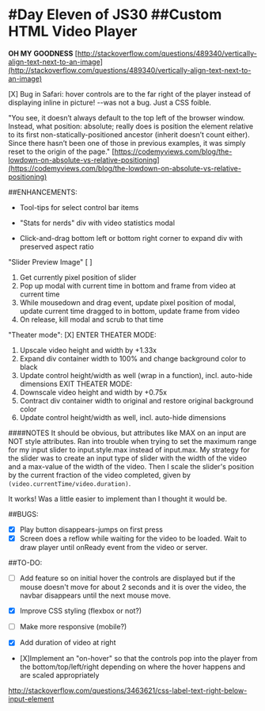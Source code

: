 #Day Eleven of JS30
##Custom HTML Video Player
====

**OH MY GOODNESS**
[http://stackoverflow.com/questions/489340/vertically-align-text-next-to-an-image](http://stackoverflow.com/questions/489340/vertically-align-text-next-to-an-image)

[X] Bug in Safari: hover controls are to the far right of the player instead of displaying inline in picture!
--was not a bug. Just a CSS foible.

"You see, it doesn’t always default to the top left of the browser window. Instead, what position: absolute; really does is position the element relative to its first non-statically-positioned ancestor (inherit doesn’t count either). Since there hasn’t been one of those in previous examples, it was simply reset to the origin of the page."
[https://codemyviews.com/blog/the-lowdown-on-absolute-vs-relative-positioning](https://codemyviews.com/blog/the-lowdown-on-absolute-vs-relative-positioning)

##ENHANCEMENTS:

* Tool-tips for select control bar items

* "Stats for nerds" div with video statistics modal

* Click-and-drag bottom left or bottom right corner to expand div with preserved aspect ratio

"Slider Preview Image" [ ]
  1. Get currently pixel position of slider
  2. Pop up modal with current time in bottom and frame from video at current time
  3. While mousedown and drag event, update pixel position of modal, update current time dragged to in bottom, update frame from video
  4. On release, kill modal and scrub to that time

"Theater mode": [X]
  ENTER THEATER MODE:
  1. Upscale video height and width by +1.33x
  2. Expand div container width to 100% and change background color to black
  3. Update control height/width as well (wrap in a function), incl. auto-hide dimensions
  EXIT THEATER MODE:
  1. Downscale video height and width by +0.75x
  2. Contract div container width to original and restore original background color
  3. Update control height/width as well, incl. auto-hide dimensions

####NOTES
It should be obvious, but attributes like MAX on an input are NOT style attributes. Ran into trouble when trying to set the maximum range for my input slider to input.style.max instead of input.max. My strategy for the slider was to create an input type of slider with the width of the video and a max-value of the width of the video. Then I scale the slider's position by the current fraction of the video completed, given by `(video.currentTime/video.duration)`.

It works! Was a little easier to implement than I thought it would be.

##BUGS:

* [X] Play button disappears-jumps on first press
* [X] Screen does a reflow while waiting for the video to be loaded. Wait to draw player until onReady event from the video or server.

##TO-DO:

* [ ] Add feature so on initial hover the controls are displayed but if the mouse doesn't move for about 2 seconds and it is over the video, the navbar disappears until the next mouse move.

* [X] Improve CSS styling (flexbox or not?)

* [ ] Make more responsive (mobile?)

* [X] Add duration of video at right

* [X]Implement an "on-hover" so that the controls pop into the player from the bottom/top/left/right depending on where the hover happens and are scaled appropriately

<http://stackoverflow.com/questions/3463621/css-label-text-right-below-input-element>
